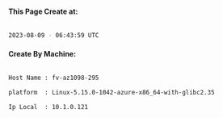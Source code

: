 
   
#### This Page Create at:

```bash

2023-08-09 - 06:43:59 UTC

```

#### Create By Machine:

```bash

Host Name : fv-az1098-295

platform  : Linux-5.15.0-1042-azure-x86_64-with-glibc2.35

Ip Local  : 10.1.0.121

```

